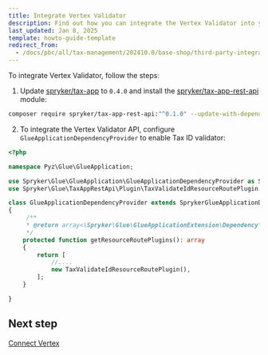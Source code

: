 ```yaml
---
title: Integrate Vertex Validator
description: Find out how you can integrate the Vertex Validator into your Spryker shop
last_updated: Jan 8, 2025
template: howto-guide-template
redirect_from:
  - /docs/pbc/all/tax-management/202410.0/base-shop/third-party-integrations/vertex/install-vertex/integrate-the-vertex-app.html
---
```


To integrate Vertex Validator, follow the steps:

1. Update [spryker/tax-app](https://github.com/spryker/tax-app) to `0.4.0` and install the [spryker/tax-app-rest-api](https://github.com/spryker/tax-app-rest-api) module:

```bash
composer require spryker/tax-app-rest-api:"^0.1.0" --update-with-dependencies
```


2. To integrate the Vertex Validator API, configure `GlueApplicationDependencyProvider` to enable Tax ID validator:

```php
<?php

namespace Pyz\Glue\GlueApplication;

use Spryker\Glue\GlueApplication\GlueApplicationDependencyProvider as SprykerGlueApplicationDependencyProvider;
use Spryker\Glue\TaxAppRestApi\Plugin\TaxValidateIdResourceRoutePlugin;

class GlueApplicationDependencyProvider extends SprykerGlueApplicationDependencyProvider
{
     /**
     * @return array<\Spryker\Glue\GlueApplicationExtension\Dependency\Plugin\ResourceRoutePluginInterface>
     */
    protected function getResourceRoutePlugins(): array
    {
        return [
            //....
            new TaxValidateIdResourceRoutePlugin(),
        ];
    }

}
```

## Next step

[Connect Vertex](/docs/pbc/all/tax-management/{{page.version}}/base-shop/third-party-integrations/vertex/connect-vertex.html)
